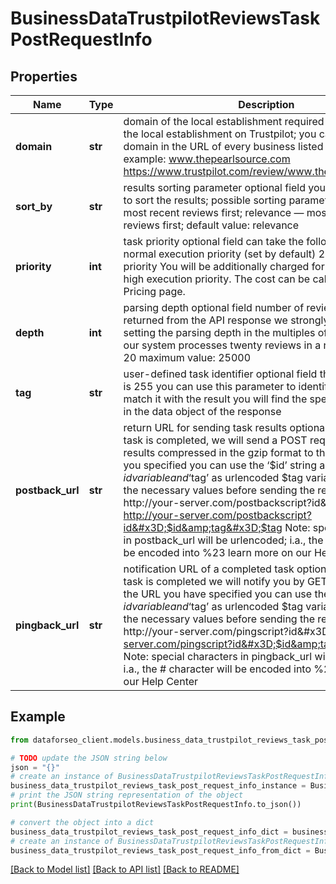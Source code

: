 # BusinessDataTrustpilotReviewsTaskPostRequestInfo


## Properties

Name | Type | Description | Notes
------------ | ------------- | ------------- | -------------
**domain** | **str** | domain of the local establishment required field domain of the local establishment on Trustpilot; you can find the domain in the URL of every business listed on Trustpilot example: www.thepearlsource.com https://www.trustpilot.com/review/www.thepearlsource.com | [optional] 
**sort_by** | **str** | results sorting parameter optional field you can use this field to sort the results; possible sorting parameters: recency — most recent reviews first; relevance — most relevant reviews first; default value: relevance | [optional] 
**priority** | **int** | task priority optional field can take the following values: 1 – normal execution priority (set by default) 2 – high execution priority You will be additionally charged for the tasks with high execution priority. The cost can be calculated on the Pricing page. | [optional] 
**depth** | **int** | parsing depth optional field number of reviews to be returned from the API response we strongly recommend setting the parsing depth in the multiples of twenty, because our system processes twenty reviews in a row default value: 20 maximum value: 25000 | [optional] 
**tag** | **str** | user-defined task identifier optional field the character limit is 255 you can use this parameter to identify the task and match it with the result you will find the specified tag value in the data object of the response | [optional] 
**postback_url** | **str** | return URL for sending task results optional field once the task is completed, we will send a POST request with its results compressed in the gzip format to the postback_url you specified you can use the ‘$id’ string as a $id variable and ‘$tag’ as urlencoded $tag variable. We will set the necessary values before sending the request. example: http://your-server.com/postbackscript?id&#x3D;$id http://your-server.com/postbackscript?id&#x3D;$id&amp;tag&#x3D;$tag Note: special characters in postback_url will be urlencoded; i.a., the # character will be encoded into %23 learn more on our Help Center | [optional] 
**pingback_url** | **str** | notification URL of a completed task optional field when a task is completed we will notify you by GET request sent to the URL you have specified you can use the ‘$id’ string as a $id variable and ‘$tag’ as urlencoded $tag variable. We will set the necessary values before sending the request. example: http://your-server.com/pingscript?id&#x3D;$id http://your-server.com/pingscript?id&#x3D;$id&amp;tag&#x3D;$tag Note: special characters in pingback_url will be urlencoded; i.a., the # character will be encoded into %23 learn more on our Help Center | [optional] 

## Example

```python
from dataforseo_client.models.business_data_trustpilot_reviews_task_post_request_info import BusinessDataTrustpilotReviewsTaskPostRequestInfo

# TODO update the JSON string below
json = "{}"
# create an instance of BusinessDataTrustpilotReviewsTaskPostRequestInfo from a JSON string
business_data_trustpilot_reviews_task_post_request_info_instance = BusinessDataTrustpilotReviewsTaskPostRequestInfo.from_json(json)
# print the JSON string representation of the object
print(BusinessDataTrustpilotReviewsTaskPostRequestInfo.to_json())

# convert the object into a dict
business_data_trustpilot_reviews_task_post_request_info_dict = business_data_trustpilot_reviews_task_post_request_info_instance.to_dict()
# create an instance of BusinessDataTrustpilotReviewsTaskPostRequestInfo from a dict
business_data_trustpilot_reviews_task_post_request_info_from_dict = BusinessDataTrustpilotReviewsTaskPostRequestInfo.from_dict(business_data_trustpilot_reviews_task_post_request_info_dict)
```
[[Back to Model list]](../README.md#documentation-for-models) [[Back to API list]](../README.md#documentation-for-api-endpoints) [[Back to README]](../README.md)


